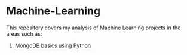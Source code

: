 # Machine-Learning

This repository covers my analysis of Machine Learning projects in the areas such as:

1. [MongoDB basics using Python](http://nbviewer.jupyter.org/github/sinju-pau/Machine-Learning-Miscellaneous-Tasks/blob/master/MongoDBinPython.ipynb)

